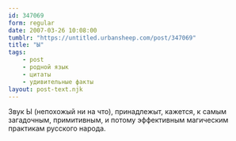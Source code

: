 ```yaml
---
id: 347069
form: regular
date: 2007-03-26 10:08:00
tumblr: "https://untitled.urbansheep.com/post/347069"
title: "Ы"
tags:
    - post
    - родной язык
    - цитаты
    - удивительные факты
layout: post-text.njk
---
```


<p>Звук Ы (непохожый ни на что), принадлежыт, кажется, к самым загадочным, примитивным, и потому эффективным магическим практикам русского народа.</p>

